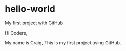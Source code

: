 # hello-world
My first project with GitHub

Hi Coders,

My name is Craig, This is my first project using GitHub. 
